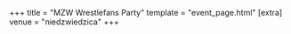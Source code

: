 +++
title = "MZW Wrestlefans Party"
template = "event_page.html"
[extra]
venue = "niedzwiedzica"
+++
